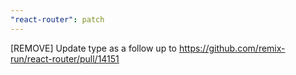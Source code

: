 ```yaml
---
"react-router": patch
---
```


[REMOVE] Update type as a follow up to https://github.com/remix-run/react-router/pull/14151

